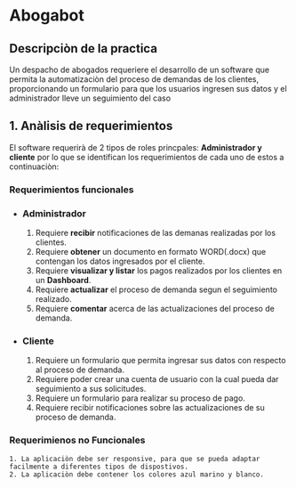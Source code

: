 # Abogabot

## Descripciòn de la practica

Un despacho de abogados requeriere el desarrollo de un software que permita la automatizaciòn del proceso de demandas de los clientes, proporcionando un formulario para que los usuarios ingresen sus datos y el administrador lleve un seguimiento del caso 

## 1. Anàlisis de requerimientos

El software requerirà de 2 tipos de roles princpales: **Administrador y cliente** por lo que se identifican los requerimientos de cada uno de estos a continuaciòn:

### Requerimientos funcionales

* ### Administrador

    1. Requiere  **recibir** notificaciones de las demanas realizadas por los clientes.
    2. Requiere **obtener** un documento en formato WORD(.docx) que contengan los datos ingresados por el cliente.
    3. Requiere **visualizar y listar** los pagos realizados por los clientes en un **Dashboard**.
    4. Requiere **actualizar** el proceso de demanda segun el seguimiento realizado.
    5. Requiere **comentar** acerca de las actualizaciones del proceso de demanda.

* ### Cliente

    1. Requiere un formulario que permita ingresar sus datos con respecto al proceso de demanda.
    2. Requiere poder crear una cuenta de usuario con la cual pueda dar seguimiento a sus solicitudes.
    3. Requiere un formulario para realizar su proceso de pago.
    4. Requiere recibir notificaciones sobre las actualizaciones de su proceso de demanda.

### Requerimienos no Funcionales

    1. La aplicaciòn debe ser responsive, para que se pueda adaptar facilmente a diferentes tipos de dispostivos.
    2. La aplicaciòn debe contener los colores azul marino y blanco.

